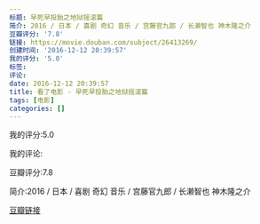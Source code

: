 ```yaml
---
标题: 早死早投胎之地狱摇滚篇
简介: 2016 / 日本 / 喜剧 奇幻 音乐 / 宫藤官九郎 / 长濑智也 神木隆之介
豆瓣评分: '7.8'
链接: https://movie.douban.com/subject/26413269/
创建时间: '2016-12-12 20:39:57'
我的评分: '5.0'
标签:
评论:
date: 2016-12-12 20:39:57
title: 看了电影 - 早死早投胎之地狱摇滚篇
tags: [电影]
categories: []
---
```


我的评分:5.0

我的评论:

豆瓣评分:7.8

简介:2016 / 日本 / 喜剧 奇幻 音乐 / 宫藤官九郎 / 长濑智也 神木隆之介

[豆瓣链接](https://movie.douban.com/subject/26413269/)

